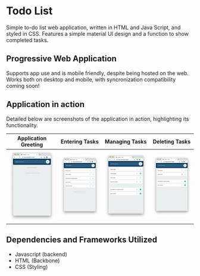 # Todo List
Simple to-do list web application, written in HTML and Java Script, and styled in CSS.  Features a simple material UI design and a function to show completed tasks.

## Progressive Web Application
Supports app use and is mobile friendly, despite being hosted on the web. Works both on desktop and mobile, with syncronization compatibility coming soon!

## Application in action
Detailed below are screenshots of the application in action, highlighting its functionality.

|  Application Greeting    | Entering Tasks            |  Managing Tasks           | Deleting Tasks
:-------------------------:|:-------------------------:|:-------------------------:|:-------------------------:
![scene1](img/img1.png)  | ![scene2](img/img2.png) | ![scene3](img/img3.png) | ![scene2](img/img4.png)

## Dependencies and Frameworks Utilized 
- Javascript (backend)
- HTML (Backbone)
- CSS (Styling)
